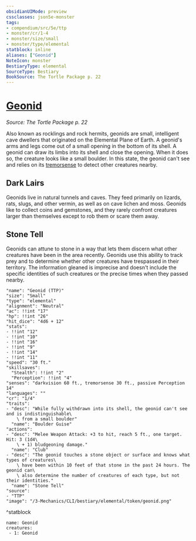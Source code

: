 ```yaml
---
obsidianUIMode: preview
cssclasses: json5e-monster
tags:
- compendium/src/5e/ttp
- monster/cr/1-4
- monster/size/small
- monster/type/elemental
statblock: inline
aliases: ["Geonid"]
NoteIcon: monster
BestiaryType: elemental
SourceType: Bestiary
BookSource: The Tortle Package p. 22
---
```

# [Geonid](3-Mechanics\CLI\bestiary\elemental/geonid-ttp.md)
*Source: The Tortle Package p. 22*  

Also known as rocklings and rock hermits, geonids are small, intelligent cave dwellers that originated on the Elemental Plane of Earth. A geonid's arms and legs come out of a small opening in the bottom of its shell. A geonid can draw its limbs into its shell and close the opening. When it does so, the creature looks like a small boulder. In this state, the geonid can't see and relies on its [tremorsense](/3-Mechanics/CLI/rules/senses.md#tremorsense) to detect other creatures nearby.

## Dark Lairs

Geonids live in natural tunnels and caves. They feed primarily on lizards, rats, slugs, and other vermin, as well as on cave lichen and moss. Geonids like to collect coins and gemstones, and they rarely confront creatures larger than themselves except to rob them or scare them away.

## Stone Tell

Geonids can attune to stone in a way that lets them discern what other creatures have been in the area recently. Geonids use this ability to track prey and to determine whether other creatures have trespassed in their territory. The information gleaned is imprecise and doesn't include the specific identities of such creatures or the precise times when they passed nearby.

```statblock
"name": "Geonid (TTP)"
"size": "Small"
"type": "elemental"
"alignment": "Neutral"
"ac": !!int "17"
"hp": !!int "26"
"hit_dice": "4d6 + 12"
"stats":
- !!int "12"
- !!int "10"
- !!int "16"
- !!int "9"
- !!int "14"
- !!int "11"
"speed": "30 ft."
"skillsaves":
  "Stealth": !!int "2"
  "Perception": !!int "4"
"senses": "darkvision 60 ft., tremorsense 30 ft., passive Perception 14"
"languages": ""
"cr": "1/4"
"traits":
- "desc": "While fully withdrawn into its shell, the geonid can't see and is indistinguishable\
    \ from a small boulder"
  "name": "Boulder Guise"
"actions":
- "desc": "Melee Weapon Attack: +3 to hit, reach 5 ft., one target. Hit: 3 (1d4\
    \ + 1) bludgeoning damage."
  "name": "Club"
- "desc": "The geonid touches a stone object or surface and knows what types of creatures\
    \ have been within 10 feet of that stone in the past 24 hours. The geonid can\
    \ also determine the number of creatures of each type, but not their identities."
  "name": "Stone Tell"
"source":
- "TTP"
"image": "/3-Mechanics/CLI/bestiary/elemental/token/geonid.png"
```
^statblock

```encounter-table
name: Geonid
creatures:
 - 1: Geonid
```